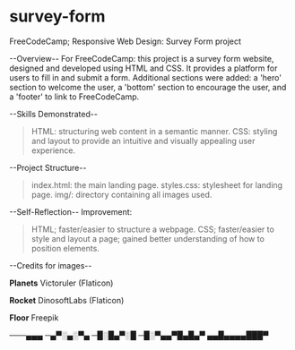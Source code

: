 # survey-form

FreeCodeCamp; Responsive Web Design: Survey Form project

--Overview--
For FreeCodeCamp: this project is a survey form website, designed and developed using HTML and CSS.
It provides a platform for users to fill in and submit a form.
Additional sections were added: a 'hero' section to welcome the user, a 'bottom' section to encourage the user, and a 'footer' to link to FreeCodeCamp.

--Skills Demonstrated--
> HTML: structuring web content in a semantic manner.
> CSS: styling and layout to provide an intuitive and visually appealing user experience.

--Project Structure--
> index.html: the main landing page.
> styles.css: stylesheet for landing page.
> img/: directory containing all images used.

--Self-Reflection--
Improvement:
> HTML; faster/easier to structure a webpage.
> CSS; faster/easier to style and layout a page; gained better understanding of how to position elements.

--Credits for images--

**Planets**
Victoruler (Flaticon)

**Rocket**
DinosoftLabs (Flaticon)

**Floor**
Freepik


───▄▄▄
─▄▀░▄░▀▄
─█░█▄▀░█
─█░▀▄▄▀█▄█▄▀
▄▄█▄▄▄▄███▀
